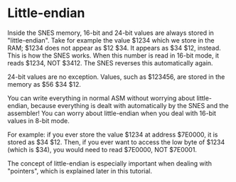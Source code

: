 # Little-endian

Inside the SNES memory, 16-bit and 24-bit values are always stored in "little-endian". Take for example the value $1234 which we store in the RAM; $1234 does not appear as $12 $34. It appears as $34 $12, instead. This is how the SNES works. When this number is read in 16-bit mode, it reads $1234, NOT $3412. The SNES reverses this automatically again.

24-bit values are no exception. Values, such as $123456, are stored in the memory as $56 $34 $12.

You can write everything in normal ASM without worrying about little-endian, because everything is dealt with automatically by the SNES and the assembler! You can worry about little-endian when you deal with 16-bit values in 8-bit mode. 

For example: if you ever store the value $1234 at address $7E0000, it is stored as $34 $12. Then, if you ever want to access the low byte of $1234 (which is $34), you would need to read $7E0000, NOT $7E0001.

The concept of little-endian is especially important when dealing with "pointers", which is explained later in this tutorial.